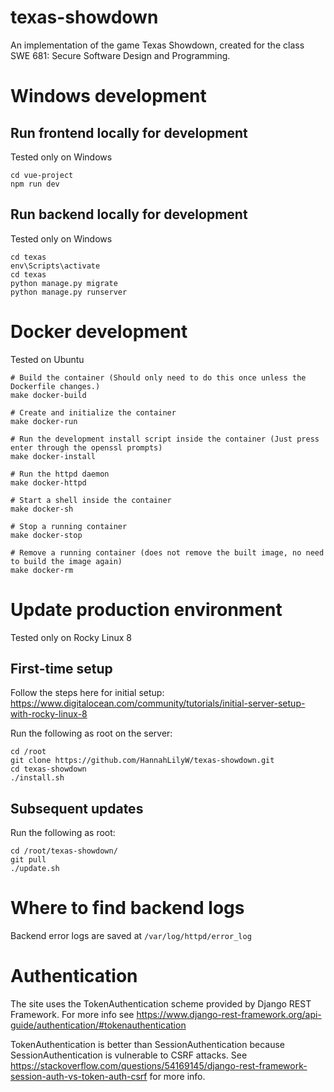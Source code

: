 # texas-showdown
An implementation of the game Texas Showdown, created for the class SWE 681: Secure Software Design and Programming.

# Windows development

## Run frontend locally for development
Tested only on Windows
```
cd vue-project
npm run dev
```

## Run backend locally for development
Tested only on Windows
```
cd texas
env\Scripts\activate
cd texas
python manage.py migrate
python manage.py runserver
```

# Docker development
Tested on Ubuntu
```
# Build the container (Should only need to do this once unless the Dockerfile changes.)
make docker-build

# Create and initialize the container
make docker-run

# Run the development install script inside the container (Just press enter through the openssl prompts)
make docker-install

# Run the httpd daemon
make docker-httpd

# Start a shell inside the container
make docker-sh

# Stop a running container
make docker-stop

# Remove a running container (does not remove the built image, no need to build the image again)
make docker-rm
```

# Update production environment

Tested only on Rocky Linux 8

## First-time setup

Follow the steps here for initial setup: https://www.digitalocean.com/community/tutorials/initial-server-setup-with-rocky-linux-8

Run the following as root on the server:
```
cd /root
git clone https://github.com/HannahLilyW/texas-showdown.git
cd texas-showdown
./install.sh
```

## Subsequent updates

Run the following as root:

```
cd /root/texas-showdown/
git pull
./update.sh
```

# Where to find backend logs
Backend error logs are saved at `/var/log/httpd/error_log`

# Authentication
The site uses the TokenAuthentication scheme provided by Django REST Framework. For more info see https://www.django-rest-framework.org/api-guide/authentication/#tokenauthentication

TokenAuthentication is better than SessionAuthentication because SessionAuthentication is vulnerable to CSRF attacks. See https://stackoverflow.com/questions/54169145/django-rest-framework-session-auth-vs-token-auth-csrf for more info.

